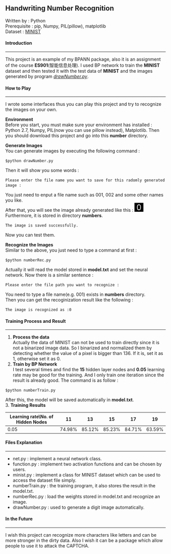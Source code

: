 ## Handwriting Number Recognition

Written by : Python  
Prerequisite : pip, Numpy, PIL(pillow), matplotlib  
Dataset : [MINIST](http://http://yann.lecun.com/exdb/mnist/)

#### Introduction
---
This project is an example of my BPANN package, also it is an assignment of the course **ES901**(智能信息处理). I used BP network to train the **MINIST** dataset and then tested it with the test data of **MINIST** and the images generated by program [*drawNumber.py*](#).

#### How to Play

---
I wrote some interfaces thus you can play this project and try to recognize the images on your own.  

**Environment**  
Before you start, you must make sure your environment has installed : Python 2.7, Numpy, PIL(now you can use pillow instead), Matplotlib. Then you should download this project and go into this **number** directory.   

**Generate Images**  
You can generate images by executing the following command :
```shell
$python drawNumber.py
```
Then it will show you some words :
```shell
Please enter the file name you want to save for this radomly generated image :
```
You just need to enput a file name such as 001, 002 and some other names you like.  
After that, you will see the image already generated like this :  ![image](https://raw.githubusercontent.com/rozentill/BPANN/master/example/number/numbers/002.jpg)  
Furthermore, it is stored in directory **numbers**.
```shell
The image is saved successfully.
```
Now you can test them.

**Recognize the Images**  
Similar to the above, you just need to type a command at first :
```shell
$python numberRec.py
```
Actually it will read the model stored in **model.txt** and set the neural network.
Now there is a similar sentence :
```shell
Please enter the file path you want to recognize :
```
You need to type a file name(e.g. 001) exists in **numbers** directory.  
Then you can get the recoginization result like the following :
```shell
The image is recognized as :0
```

#### Training Process and Result
---
1. **Process the data**  
Actually the data of MINIST can not be used to train directly since it is not a binarized image data. So I binarized and normalized them by detecting whether the value of a pixel is bigger than 136. If it is, set it as 1, otherwise set it as 0.
2. **Train by BP Network**  
I test several times and find the **15** hidden layer nodes and **0.05** learning rate may be good for the training. And I only train one iteration since the result is already good. The command is as follow :
```shell
$python numberTrain.py
```
After this, the model will be saved automatically in **model.txt**.  
3. **Training Results**  

Learning rate\No. of Hidden Nodes | 11 | 13 | 15 | 17 | 19
---|---|---|---|---|---
0.05 | 74.98% | 85.12% | 85.23% | 84.71% | 63.59%

#### Files Explanation
---
- net.py : implement a neural network class.
- function.py : implement two activation functions and can be chosen by users.
- minist.py : implement a class for MINIST dataset which can be used to access the dataset file simply.
- numberTrain.py : the training program, it also stores the result in the model.txt.
- numberRec.py : load the weights stored in model.txt and recognize an image.
- drawNumber.py : used to generate a digit image automatically.

#### In the Future
---
I wish this project can recognize more characters like letters and can be more stronger in the dirty data. Also I wish it can be a package which allow people to use it to attack the CAPTCHA.
